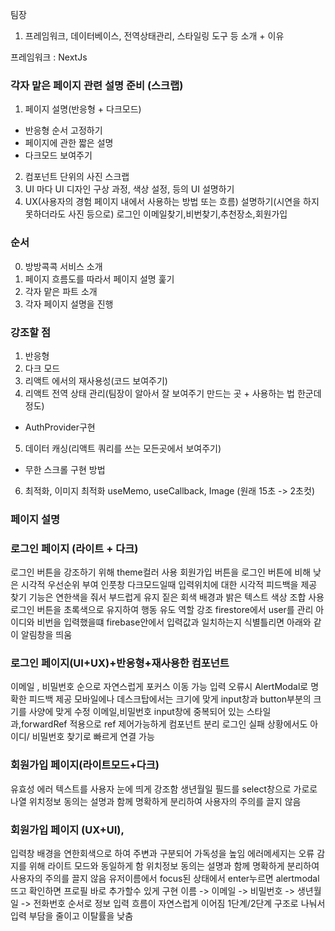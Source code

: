팀장

1. 프레임워크, 데이터베이스, 전역상태관리, 스타일링 도구 등 소개 + 이유

프레임워크 : NextJs

### 각자 맡은 페이지 관련 설명 준비 (스크랩)

1. 페이지 설명(반응형 + 다크모드)

- 반응형 순서 고정하기
- 페이지에 관한 짧은 설명
- 다크모드 보여주기

2. 컴포넌트 단위의 사진 스크랩
3. UI 마다 UI 디자인 구상 과정, 색상 설정, 등의 UI 설명하기
4. UX(사용자의 경험 페이지 내에서 사용하는 방법 또는 흐름) 설명하기(시연을 하지 못하더라도 사진 등으로)
   로그인 이메일찾기,비번찾기,추천장소,회원가입

### 순서

0. 방방콕콕 서비스 소개
1. 페이지 흐름도를 따라서 페이지 설명 훑기
2. 각자 맡은 파트 소개
3. 각자 페이지 설명을 진행

### 강조할 점

1. 반응형
2. 다크 모드
3. 리액트 에서의 재사용성(코드 보여주기)
4. 리액트 전역 상태 관리(팀장이 알아서 잘 보여주기 만드는 곳 + 사용하는 법 한군데 정도)

- AuthProvider구현

5. 데이터 캐싱(리액트 쿼리를 쓰는 모든곳에서 보여주기)

- 무한 스크롤 구현 방법

6. 최적화, 이미지 최적화 useMemo, useCallback, Image (원래 15초 -> 2초컷)

### 페이지 설명

### 로그인 페이지 (라이트 + 다크)

로그인 버튼을 강조하기 위해 theme컬러 사용
회원가입 버튼을 로그인 버튼에 비해 낮은 시각적 우선순위 부여
인풋창 다크모드일때 입력위치에 대한 시각적 피드백을 제공
찾기 기능은 연한색을 줘서 부드럽게 유지
짙은 회색 배경과 밝은 텍스트 색상 조합 사용 로그인 버튼을 초록색으로 유지하여 행동 유도 역할 강조
firestore에서 user를 관리 아이디와 비번을 입력했을떄 firebase안에서 입력값과 일치하는지 식별틀리면 아래와 같이 알림창을 띄움

### 로그인 페이지(UI+UX)+반응형+재사용한 컴포넌트

이메일 , 비밀번호 순으로 자연스럽게 포커스 이동 가능
입력 오류시 AlertModal로 명확한 피드백 제공
모바일에나 데스크탑에서는 크기에 맞게 input창과 button부분의 크기를 사양에 맞게 수정
이메일,비밀번호 input창에 중복되어 있는 스타일과,forwardRef 적용으로 ref 제어가능하게 컴포넌트 분리
로그인 실패 상황에서도 아이디/ 비밀번호 찾기로 빠르게 연결 가능

### 회원가입 페이지(라이트모드+다크)

유효성 에러 텍스트를 사용자 눈에 띄게 강조함
생년월일 필드를 select창으로 가로로 나열
위치정보 동의는 설명과 함께 명확하게 분리하여 사용자의 주의를 끌지 않음

### 회원가입 페이지 (UX+UI),

입력창 배경을 연한회색으로 하여 주변과 구분되어 가독성을 높임
에러메세지는 오류 감지를 위해 라이트 모드와 동일하게 함
위치정보 동의는 설명과 함께 명확하게 분리하여 사용자의 주의를 끌지 않음
유저이름에서 focus된 상태에서 enter누르면 alertmodal뜨고 확인하면 프로필 바로 추가할수 있게 구현
이름 -> 이메일 -> 비밀번호 -> 생년월일 -> 전화번호 순서로 정보 입력 흐름이 자연스럽게 이어짐
1단계/2단계 구조로 나눠서 입력 부담을 줄이고 이탈률을 낮춤
